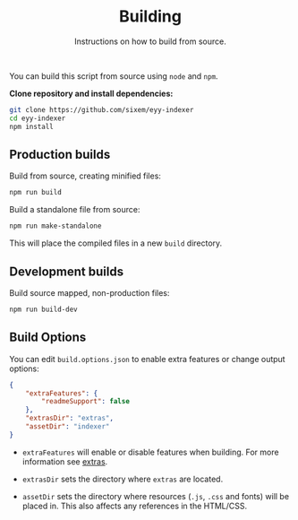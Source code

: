 <h1 align="center">Building</h1>

<p align="center">Instructions on how to build from source.</p>

<br/>

You can build this script from source using `node` and `npm`.

**Clone repository and install dependencies:**
```bash
git clone https://github.com/sixem/eyy-indexer
cd eyy-indexer
npm install
```

## Production builds

Build from source, creating minified files:

```bash
npm run build
```

Build a standalone file from source:

```bash
npm run make-standalone
```

This will place the compiled files in a new `build` directory.

## Development builds

Build source mapped, non-production files:

```bash
npm run build-dev
```

## Build Options

You can edit `build.options.json` to enable extra features or change output options:

```json
{
    "extraFeatures": {
        "readmeSupport": false
    },
    "extrasDir": "extras",
    "assetDir": "indexer"
}
```
* `extraFeatures` will enable or disable features when building. For more information see [extras](extras.md).

* `extrasDir` sets the directory where `extras` are located.

* `assetDir` sets the directory where resources (`.js`, `.css` and fonts) will be placed in. This also affects any references in the HTML/CSS.